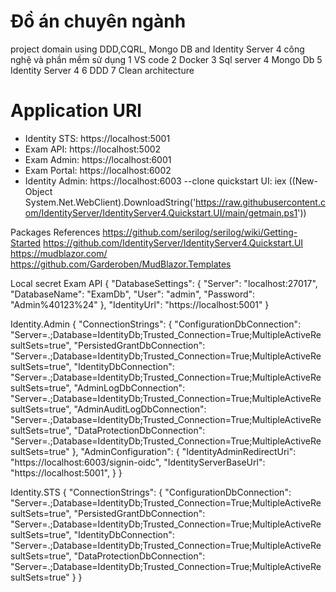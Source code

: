 # Đồ án chuyên ngành
project domain using DDD,CQRL, Mongo DB and Identity Server 4
công nghệ và phần mềm sử dụng
1 VS code
2 Docker
3 Sql server
4 Mongo Db
5 Identity Server 4
6 DDD
7 Clean architecture
# Application URl
- Identity STS: https://localhost:5001
- Exam API: https://localhost:5002
- Exam Admin: https://localhost:6001
- Exam Portal: https://localhost:6002
- Identity Admin: https://localhost:6003
--clone quickstart UI: iex ((New-Object System.Net.WebClient).DownloadString('https://raw.githubusercontent.com/IdentityServer/IdentityServer4.Quickstart.UI/main/getmain.ps1'))

Packages References
https://github.com/serilog/serilog/wiki/Getting-Started
https://github.com/IdentityServer/IdentityServer4.Quickstart.UI
https://mudblazor.com/
https://github.com/Garderoben/MudBlazor.Templates

Local secret
Exam API
{ "DatabaseSettings": { "Server": "localhost:27017", "DatabaseName": "ExamDb", "User": "admin", "Password": "Admin%40123%24" }, "IdentityUrl": "https://localhost:5001" }

Identity.Admin
{ "ConnectionStrings": { "ConfigurationDbConnection": "Server=.;Database=IdentityDb;Trusted_Connection=True;MultipleActiveResultSets=true", "PersistedGrantDbConnection": "Server=.;Database=IdentityDb;Trusted_Connection=True;MultipleActiveResultSets=true", "IdentityDbConnection": "Server=.;Database=IdentityDb;Trusted_Connection=True;MultipleActiveResultSets=true", "AdminLogDbConnection": "Server=.;Database=IdentityDb;Trusted_Connection=True;MultipleActiveResultSets=true", "AdminAuditLogDbConnection": "Server=.;Database=IdentityDb;Trusted_Connection=True;MultipleActiveResultSets=true", "DataProtectionDbConnection": "Server=.;Database=IdentityDb;Trusted_Connection=True;MultipleActiveResultSets=true" }, "AdminConfiguration": { "IdentityAdminRedirectUri": "https://localhost:6003/signin-oidc", "IdentityServerBaseUrl": "https://localhost:5001", } }

Identity.STS
{ "ConnectionStrings": { "ConfigurationDbConnection": "Server=.;Database=IdentityDb;Trusted_Connection=True;MultipleActiveResultSets=true", "PersistedGrantDbConnection": "Server=.;Database=IdentityDb;Trusted_Connection=True;MultipleActiveResultSets=true", "IdentityDbConnection": "Server=.;Database=IdentityDb;Trusted_Connection=True;MultipleActiveResultSets=true", "DataProtectionDbConnection": "Server=.;Database=IdentityDb;Trusted_Connection=True;MultipleActiveResultSets=true" } }